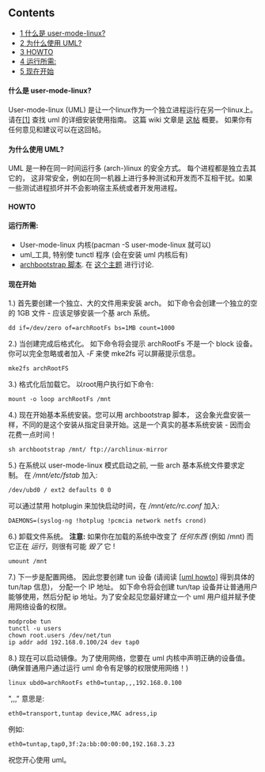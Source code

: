 ## Contents

*   [1 什么是 user-mode-linux?](#.E4.BB.80.E4.B9.88.E6.98.AF_user-mode-linux.3F)
*   [2 为什么使用 UML?](#.E4.B8.BA.E4.BB.80.E4.B9.88.E4.BD.BF.E7.94.A8_UML.3F)
*   [3 HOWTO](#HOWTO)
*   [4 运行所需:](#.E8.BF.90.E8.A1.8C.E6.89.80.E9.9C.80:)
*   [5 现在开始](#.E7.8E.B0.E5.9C.A8.E5.BC.80.E5.A7.8B)

#### 什么是 user-mode-linux?

User-mode-linux (UML) 是让一个linux作为一个独立进程运行在另一个linux上。 请在[[1]](http://user-mode-linux.sourceforge.net/) 查找 uml 的详细安装使用指南。
这篇 wiki 文章是 [这帖](https://bbs.archlinux.org/viewtopic.php?t=12553) 概要。 如果你有任何意见和建议可以在这回帖。

#### 为什么使用 UML?

UML 是一种在同一时间运行多 (arch-)linux 的安全方式。 每个进程都是独立去其它的， 这非常安全，例如在同一机器上进行多种测试和开发而不互相干扰。如果一些测试进程损坏并不会影响宿主系统或者开发用进程。

#### HOWTO

#### 运行所需:

*   User-mode-linux 内核(pacman -S user-mode-linux 就可以)
*   uml_工具, 特别使 tunctl 程序 (会在安装 uml 内核后有)
*   [archbootstrap 脚本](http://painkiller.one.pl/~lucke/archbootstrap). 在 [这个主题](https://bbs.archlinux.org/viewtopic.php?t=4020) 进行讨论.

#### 现在开始

1.) 首先要创建一个独立、大的文件用来安装 arch。 如下命令会创建一个独立的空的 1GB 文件 - 应该足够安装一个基 arch 系统。

```
dd if=/dev/zero of=archRootFs bs=1MB count=1000

```

2.) 当创建完成后格式化。 如下命令将会提示 archRootFs 不是一个 block 设备。 你可以完全忽略或者加入 *-F* 来使 mke2fs 可以屏蔽提示信息。

```
mke2fs archRootFS

```

3.) 格式化后加载它。 以root用户执行如下命令:

```
mount -o loop archRootFs /mnt

```

4.) 现在开始基本系统安装。您可以用 archbootstrap 脚本， 这会象光盘安装一样，不同的是这个安装从指定目录开始。这是一个真实的基本系统安装 - 因而会花费一点时间！

```
sh archbootstrap /mnt/ ftp://archlinux-mirror

```

5.) 在系统以 user-mode-linux 模式启动之前, 一些 arch 基本系统文件要求定制。 在 */mnt/etc/fstab* 加入:

```
/dev/ubd0 / ext2 defaults 0 0

```

可以通过禁用 hotplugin 来加快启动时间，在 */mnt/etc/rc.conf* 加入:

```
DAEMONS=(syslog-ng !hotplug !pcmcia network netfs crond)

```

6.) 卸载文件系统。 **注意:** 如果你在加载的系统中改变了 *任何东西* (例如 /mnt) 而它正在 *运行*，则很有可能 *毁了* 它 !

```
umount /mnt

```
7.) 下一步是配置网络。 因此您要创建 tun 设备 (请阅读 [[uml howto](http://user-mode-linux.sourceforge.net/UserModeLinux-HOWTO-6.html)] 得到具体的 tun/tap 信息)， 分配一个 IP 地址。 如下命令将会创建 tun/tap 设备并让普通用户能够使用，然后分配 ip 地址。为了安全起见您最好建立一个 uml 用户组并赋予使用网络设备的权限。
```
modprobe tun
tunctl -u users
chown root.users /dev/net/tun
ip addr add 192.168.0.100/24 dev tap0

```

8.) 现在可以启动镜像。为了使用网络，您要在 uml 内核中声明正确的设备值。 (确保普通用户通过运行 uml 命令有足够的权限使用网络！)

```
linux ubd0=archRootFs eth0=tuntap,,,192.168.0.100

```

",,," 意思是:

```
eth0=transport,tuntap device,MAC adress,ip

```

例如:

```
eth0=tuntap,tap0,3f:2a:bb:00:00:00,192.168.3.23

```

祝您开心使用 uml。